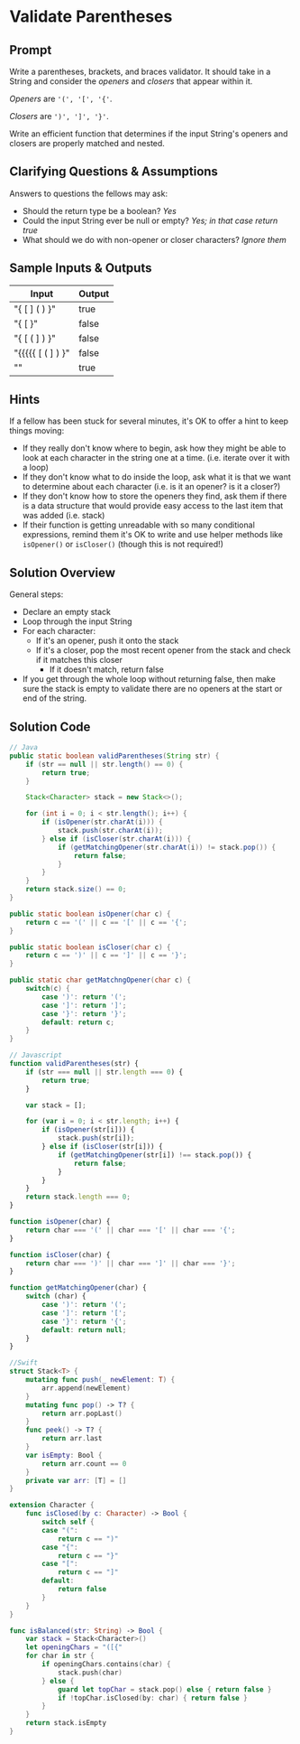 # Validate Parentheses


## Prompt

Write a parentheses, brackets, and braces validator.
It should take in a String and consider the _openers_ and _closers_ that
appear within it.

_Openers_ are `'(', '[', '{'`.

_Closers_ are `')', ']', '}'`.

Write an efficient function that determines if the input String's openers
and closers are properly matched and nested.

## Clarifying Questions & Assumptions

Answers to questions the fellows may ask:
* Should the return type be a boolean? _Yes_
* Could the input String ever be null or empty? _Yes; in that case return true_
* What should we do with non-opener or closer characters? _Ignore them_


## Sample Inputs & Outputs

| Input | Output |
|---|---|
| "{ [  ] (  )  }" | true |
| "{ [ }" | false |
| "{ [ ( ] ) }" |  false |
| "{{{{{ [ ( ] ) }" |  false |
| "" | true |


## Hints

If a fellow has been stuck for several minutes,
it's OK to offer a hint to keep things moving:
* If they really don't know where to begin, ask how they might be able to look at each character in the string one at a time. (i.e. iterate over it with a loop)
* If they don't know what to do inside the loop, ask what it is that we want to determine about each character (i.e. is it an opener? is it a closer?)
* If they don't know how to store the openers they find, ask them if there is a data structure that would provide easy access to the last item that was added (i.e. stack)
* If their function is getting unreadable with so many conditional expressions, remind them it's OK to write and use helper methods like `isOpener()` or `isCloser()` (though this is not required!)


## Solution Overview

General steps:
* Declare an empty stack
* Loop through the input String
* For each character:
  * If it's an opener, push it onto the stack
  * If it's a closer, pop the most recent opener from the stack and check if it matches this closer
    * If it doesn't match, return false
* If you get through the whole loop without returning false, then make sure the stack is empty to validate there are no openers at the start or end of the string.


## Solution Code

```java
// Java
public static boolean validParentheses(String str) {
    if (str == null || str.length() == 0) {
        return true;
    }

    Stack<Character> stack = new Stack<>();

    for (int i = 0; i < str.length(); i++) {
        if (isOpener(str.charAt(i))) {
            stack.push(str.charAt(i));
        } else if (isCloser(str.charAt(i))) {
            if (getMatchingOpener(str.charAt(i)) != stack.pop()) {
                return false;
            }
        }
    }
    return stack.size() == 0;
}

public static boolean isOpener(char c) {
    return c == '(' || c == '[' || c == '{';
}

public static boolean isCloser(char c) {
    return c == ')' || c == ']' || c == '}';
}

public static char getMatchngOpener(char c) {
    switch(c) {
        case ')': return '(';
        case ']': return ']';
        case '}': return '}';
        default: return c;
    }
}
```


```javascript
// Javascript
function validParentheses(str) {
    if (str === null || str.length === 0) {
        return true;
    }

    var stack = [];

    for (var i = 0; i < str.length; i++) {
        if (isOpener(str[i])) {
            stack.push(str[i]);
        } else if (isCloser(str[i])) {
            if (getMatchingOpener(str[i]) !== stack.pop()) {
                return false;
            }
        }
    }
    return stack.length === 0;
}

function isOpener(char) {
    return char === '(' || char === '[' || char === '{';
}

function isCloser(char) {
    return char === ')' || char === ']' || char === '}';
}

function getMatchingOpener(char) {
    switch (char) {
        case ')': return '(';
        case ']': return '[';
        case '}': return '{';
        default: return null;
    }
}
```


```swift
//Swift
struct Stack<T> {
    mutating func push(_ newElement: T) {
        arr.append(newElement)
    }
    mutating func pop() -> T? {
        return arr.popLast()
    }
    func peek() -> T? {
        return arr.last
    }
    var isEmpty: Bool {
        return arr.count == 0
    }
    private var arr: [T] = []
}

extension Character {
    func isClosed(by c: Character) -> Bool {
        switch self {
        case "(":
            return c == ")"
        case "{":
            return c == "}"
        case "[":
            return c == "]"
        default:
            return false
        }
    }
}

func isBalanced(str: String) -> Bool {
    var stack = Stack<Character>()
    let openingChars = "([{"
    for char in str {
        if openingChars.contains(char) {
            stack.push(char)
        } else {
            guard let topChar = stack.pop() else { return false }
            if !topChar.isClosed(by: char) { return false }
        }
    }
    return stack.isEmpty
}
```
